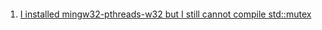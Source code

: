 



####

1. [I installed mingw32-pthreads-w32 but I still cannot compile std::mutex](https://blog.csdn.net/qq_34719188/article/details/84193649)